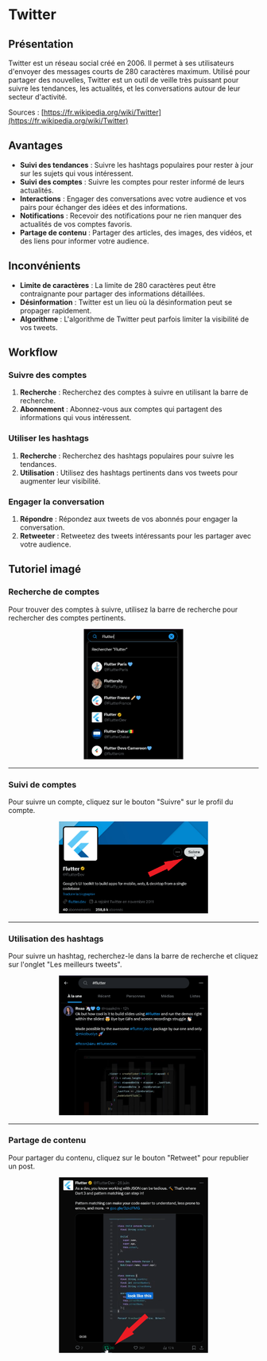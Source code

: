 # Twitter
## Présentation
Twitter est un réseau social créé en 2006. Il permet à ses utilisateurs d'envoyer des messages courts de 280 caractères maximum. Utilisé pour partager des nouvelles, Twitter est un outil de veille très puissant pour suivre les tendances, les actualités, et les conversations autour de leur secteur d'activité.

Sources : [https://fr.wikipedia.org/wiki/Twitter](https://fr.wikipedia.org/wiki/Twitter)


## Avantages
- **Suivi des tendances** : Suivre les hashtags populaires pour rester à jour sur les sujets qui vous intéressent.
- **Suivi des comptes** : Suivre les comptes pour rester informé de leurs actualités.
- **Interactions** : Engager des conversations avec votre audience et vos pairs pour échanger des idées et des informations.
- **Notifications** : Recevoir des notifications pour ne rien manquer des actualités de vos comptes favoris.
- **Partage de contenu** : Partager des articles, des images, des vidéos, et des liens pour informer votre audience.

## Inconvénients
- **Limite de caractères** : La limite de 280 caractères peut être contraignante pour partager des informations détaillées.
- **Désinformation** : Twitter est un lieu où la désinformation peut se propager rapidement.
- **Algorithme** : L'algorithme de Twitter peut parfois limiter la visibilité de vos tweets.

## Workflow

### Suivre des comptes
1. **Recherche** : Recherchez des comptes à suivre en utilisant la barre de recherche.
2. **Abonnement** : Abonnez-vous aux comptes qui partagent des informations qui vous intéressent.

### Utiliser les hashtags
1. **Recherche** : Recherchez des hashtags populaires pour suivre les tendances.
2. **Utilisation** : Utilisez des hashtags pertinents dans vos tweets pour augmenter leur visibilité.

### Engager la conversation
1. **Répondre** : Répondez aux tweets de vos abonnés pour engager la conversation.
2. **Retweeter** : Retweetez des tweets intéressants pour les partager avec votre audience.

## Tutoriel imagé

### Recherche de comptes
Pour trouver des comptes à suivre, utilisez la barre de recherche pour rechercher des comptes pertinents.
<div align="center">
  <img src="images/twitter/1.png" alt="Recherche de comptes" width="200">
</div>

---

### Suivi de comptes
Pour suivre un compte, cliquez sur le bouton "Suivre" sur le profil du compte.
<div align="center">
  <img src="images/twitter/2.png" alt="Suivi de comptes" width="300">
</div>

---

### Utilisation des hashtags
Pour suivre un hashtag, recherchez-le dans la barre de recherche et cliquez sur l'onglet "Les meilleurs tweets".
<div align="center">
  <img src="images/twitter/3.png" alt="Utilisation des hashtags" width="300">
</div>

---

### Partage de contenu
Pour partager du contenu, cliquez sur le bouton "Retweet" pour republier un post.
<div align="center">
  <img src="images/twitter/4.png" alt="Partage de contenu" width="300">
</div>